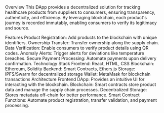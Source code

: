 Overview
This DApp provides a decentralized solution for tracking healthcare products from suppliers to consumers, ensuring transparency, authenticity, and efficiency. By leveraging blockchain, each product's journey is recorded immutably, enabling consumers to verify its legitimacy and source.

Features
Product Registration: Add products to the blockchain with unique identifiers.
Ownership Transfer: Transfer ownership along the supply chain.
Data Verification: Enable consumers to verify product details using QR codes.
Anomaly Alerts: Trigger alerts for deviations like temperature breaches.
Secure Payment Processing: Automate payments upon delivery confirmation.
Technology Stack
Frontend: React, HTML, CSS
Blockchain: Ethereum, Solidity
Backend: Smart Contracts, Ethers.js
Storage: IPFS/Swarm for decentralized storage
Wallet: MetaMask for blockchain transactions
Architecture
Frontend DApp: Provides an intuitive UI for interacting with the blockchain.
Blockchain: Smart contracts store product data and manage the supply chain processes.
Decentralized Storage: Stores metadata off-chain for better performance.
Smart Contract Functions: Automate product registration, transfer validation, and payment processing.
